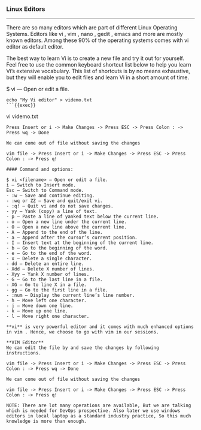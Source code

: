 ### Linux Editors
____________________________________________

There are so many editors which are part of different Linux Operating Systems. Editors like vi , vim , nano , gedit , emacs and more are mostly known editors. Among these 90% of the operating systems comes with vi editor as default editor.

The best way to learn Vi is to create a new file and try it out for yourself. Feel free to use the common keyboard shortcut list below to help you learn Vi’s extensive vocabulary. This list of shortcuts is by no means exhaustive, but they will enable you to edit files and learn Vi in a short amount of time.

$ vi <filename> — Open or edit a file.

```
echo "My Vi editor" > videmo.txt
```{{exec}}

```
vi videmo.txt
```
Press Insert or i -> Make Changes -> Press ESC -> Press Colon : -> Press wq -> Done

We can come out of file without saving the changes

vim file -> Press Insert or i -> Make Changes -> Press ESC -> Press Colon : -> Press q!

#### Command and options:

$ vi <filename> — Open or edit a file.
i — Switch to Insert mode.
Esc — Switch to Command mode.
- :w — Save and continue editing.
- :wq or ZZ — Save and quit/exit vi.
- :q! — Quit vi and do not save changes.
- yy — Yank (copy) a line of text.
- p — Paste a line of yanked text below the current line.
- o — Open a new line under the current line.
- O — Open a new line above the current line.
- A — Append to the end of the line.
- a — Append after the cursor’s current position.
- I — Insert text at the beginning of the current line.
- b — Go to the beginning of the word.
- e — Go to the end of the word.
- x — Delete a single character.
- dd — Delete an entire line.
- Xdd — Delete X number of lines.
- Xyy — Yank X number of lines.
- G — Go to the last line in a file.
- XG — Go to line X in a file.
- gg — Go to the first line in a file.
- :num — Display the current line’s line number.
- h — Move left one character.
- j — Move down one line.
- k — Move up one line.
- l — Move right one character.

**vi** is very powerful editor and it comes with much enhanced options in vim . Hence, we choose to go with vim in our sessions.

**VIM Editor**
We can edit the file by and save the changes by following instructions.

vim file -> Press Insert or i -> Make Changes -> Press ESC -> Press Colon : -> Press wq -> Done

We can come out of file without saving the changes

vim file -> Press Insert or i -> Make Changes -> Press ESC -> Press Colon : -> Press q!

NOTE: There are lot many operations are available, But we are talking which is needed for DevOps prospective. Also later we use windows editors in local laptop as a standard industry practice, So this much knowledge is more than enough.